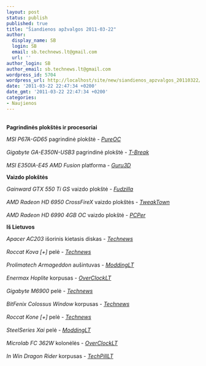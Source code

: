 ```yaml
---
layout: post
status: publish
published: true
title: "Šiandienos apžvalgos 2011-03-22"
author:
  display_name: SB
  login: SB
  email: sb.technews.lt@gmail.com
  url: ''
author_login: SB
author_email: sb.technews.lt@gmail.com
wordpress_id: 5704
wordpress_url: http://localhost/site/new/siandienos_apzvalgos_20110322/
date: '2011-03-22 22:47:34 +0200'
date_gmt: '2011-03-22 22:47:34 +0200'
categories:
- Naujienos
---
```

<p>
<br /><b>Pagrindinės plokštės ir procesoriai</b></p>
<p><i>MSI P67A-GD65</i> pagrindinė plokštė - <i><a class="ns" href="http://www.pureoverclock.com/article1244.html">PureOC</a></i><br />
<br /><i>Gigabyte GA-E350N-USB3</i> pagrindinė plokštė - <i><a class="ns" href="http://tbreak.com/tech/2011/03/gigabyte-ga-e350n-usb3-motherboard-review/">T-Break</a></i><br />
<br /><i>MSI E350IA-E45 AMD Fusion</i> platforma - <i><a class="ns" href="http://www.guru3d.com/article/msi-e350iae45-amd-apu-fusion-review/">Guru3D</a></i></p>
<p><b>Vaizdo plokštės</b></p>
<p><i>Gainward GTX 550 Ti GS</i> vaizdo plokštė - <i><a class="ns" href="http://www.fudzilla.com/reviews/item/22122-gainward-gtx-550-ti-golden-sample-tested">Fudzilla</a></i><br />
<br /><i>AMD Radeon HD 6950 CrossFireX</i> vaizdo plokštės - <i><a class="ns" href="http://www.tweaktown.com/articles/3942/amd_radeon_hd_6950_1gb_video_card_in_crossfire/index.html">TweakTown</a></i><br />
<br /><i>AMD Radeon HD 6990 4GB OC</i> vaizdo plokštė - <i><a class="ns" href="http://www.pcper.com/article.php?aid=1096">PCPer</a></i></p>
<p><b>Iš Lietuvos</b></p>
<p><i>Apacer AC203</i> išorinis kietasis diskas - <i><a class="ns" href="http://technews.lt/naujiena/n/a/apacer_share_steno_ac203_isorinis_kietasis_diskas.html">Technews</a></i><br />
<br /><i>Roccat Kova [+]</i> pelė - <i><a class="ns" href="http://technews.lt/naujiena/n/a/roccat_kova__pele.html">Technews</a></i><br />
<br /><i>Prolimatech Armageddon</i> aušintuvas - <i><a class="ns" href="http://modding.lt/Straipsniai/Prolimatech_Armageddon_ausintuvo_ir_Red_Vortex_14_LED_ventiliatoriaus_apzvalga">ModdingLT</a></i><br />
<br /><i>Enermax Hoplite</i> korpusas - <i><a class="ns" href="http://overclock.lt/hardware/apzvalga-enermax-hoplite-korpusas">OverClockLT</a></i><br />
<br /><i>Gigabyte M6900</i> pelė - <i><a class="ns" href="http://technews.lt/naujiena/n/a/gigabyte_m6900_pele.html">Technews</a></i><br />
<br /><i>BitFenix Colossus Window</i> korpusas - <i><a class="ns" href="http://technews.lt/naujiena/n/a/bitfenix_kompiuterio_korpusas_colossus_window.html">Technews</a></i><br />
<br /><i>Roccat Kone [+]</i> pelė - <i><a class="ns" href="http://technews.lt/naujiena/n/a/roccat_kone__pele.html">Technews</a></i><br />
<br /><i>SteelSeries Xai</i> pelė - <i><a class="ns" href="http://modding.lt/Straipsniai/SteelSeries_Xai_peles_apzvalga">ModdingLT</a></i><br />
<br /><i>Microlab FC 362W</i> kolonėlės - <i><a class="ns" href="http://overclock.lt/hardware/apzvalga-microlab-fc-362w-belaide-koloneliu-sistema">OverClockLT</a></i><br />
<br /><i>In Win Dragon Rider</i> korpusas - <i><a class="ns" href="http://www.techpill.lt/index.php/apzvalgos/in-win-dragon-rider-korpuso-apzvalga/">TechPillLT</a></i></p>
